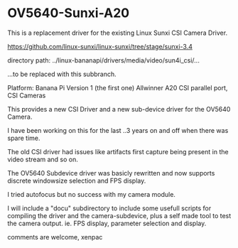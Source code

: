  # OV5640-Sunxi-A20

This is a replacement driver for the existing Linux Sunxi CSI Camera Driver.

https://github.com/linux-sunxi/linux-sunxi/tree/stage/sunxi-3.4

directory path: ../linux-bananapi/drivers/media/video/sun4i_csi/...

...to be replaced with this subbranch.

Platform: Banana Pi Version 1 (the first one) Allwinner A20 CSI parallel port, CSI Cameras

This provides a new CSI Driver and a new sub-device driver for the OV5640 Camera.

I have been working on this for the last ..3 years on and off when there was spare time.

The old CSI driver had issues like artifacts first capture being present in the video stream and so on.

The OV5640 Subdevice driver was basicly rewritten and now supports discrete windowsize selection and FPS display.

I tried autofocus but no success with my camera module.


I will include a "docu" subdirectory to include some usefull scripts for compiling the driver and the camera-subdevice, plus a self made
tool to test the camera output. ie. FPS display, parameter selection and display.

comments are welcome, xenpac

